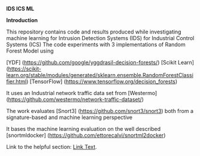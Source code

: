 **IDS ICS ML**

**Introduction**

This repository contains code and results produced while investigating machine learning for Intrusion Detection Systems (IDS) for Industrial Control Systems (ICS)
The code experiments with 3 implementations of Random Forest Model using

[YDF] (https://github.com/google/yggdrasil-decision-forests/)
[Scikit Learn] (https://scikit-learn.org/stable/modules/generated/sklearn.ensemble.RandomForestClassifier.html)
[TensorFlow] (https://www.tensorflow.org/decision_forests)

It uses an Industrial network traffic data set from [Westermo] (https://github.com/westermo/network-traffic-dataset/)

The work evaluates [Snort3] (https://github.com/snort3/snort3) both from a signature-based and machine learning perspective 


It bases the machine learning evaluation on the well described [snortmldocker] (https://github.com/ettorecalvi/snortml2docker)



Link to the helpful section: [Link Text](#thisll-be-a-helpful-section-about-the-greek-letter-Θ).
